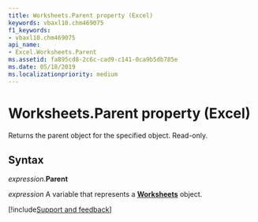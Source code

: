 ```yaml
---
title: Worksheets.Parent property (Excel)
keywords: vbaxl10.chm469075
f1_keywords:
- vbaxl10.chm469075
api_name:
- Excel.Worksheets.Parent
ms.assetid: fa895cd8-2c6c-cad9-c141-0ca9b5db785e
ms.date: 05/18/2019
ms.localizationpriority: medium
---
```



# Worksheets.Parent property (Excel)

Returns the parent object for the specified object. Read-only.


## Syntax

_expression_.**Parent**

_expression_ A variable that represents a **[Worksheets](Excel.Worksheets.md)** object.




[!include[Support and feedback](~/includes/feedback-boilerplate.md)]